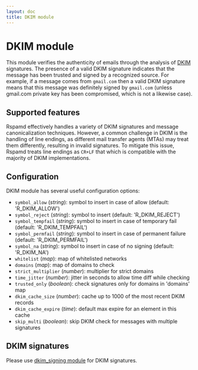 ```yaml
---
layout: doc
title: DKIM module
---
```

# DKIM module

This module verifies the authenticity of emails through the analysis of [DKIM](https://www.dkim.org/) signatures.
The presence of a valid DKIM signature indicates that the message has been trusted and signed by a recognized source.
For example, if a message comes from `gmail.com` then a valid DKIM signature means that this message was definitely signed by `gmail.com` (unless gmail.com private key has been compromised, which is not a likewise case).

## Supported features

Rspamd effectively handles a variety of DKIM signatures and message canonicalization techniques. 
However, a common challenge in DKIM is the handling of line endings, as different mail transfer agents (MTAs) may treat them differently, resulting in invalid signatures. 
To mitigate this issue, Rspamd treats line endings as `CR+LF` that which is compatible with the majority of DKIM implementations.

## Configuration

DKIM module has several useful configuration options:

 *  `symbol_allow` (_string_): symbol to insert in case of allow (default: 'R_DKIM_ALLOW')
 *  `symbol_reject` (_string_): symbol to insert (default: 'R_DKIM_REJECT')
 *  `symbol_tempfail` (_string_): symbol to insert in case of temporary fail (default: 'R_DKIM_TEMPFAIL')
 *  `symbol_permfail` (_string_): symbol to insert in case of permanent failure (default: 'R_DKIM_PERMFAIL')
 *  `symbol_na` (_string_): symbol to insert in case of no signing (default: 'R_DKIM_NA')
 *  `whitelist` (_map_): map of whitelisted networks
 *  `domains` (_map_): map of domains to check
 *  `strict_multiplier` (_number_): multiplier for strict domains
 *  `time_jitter` (_number_): jitter in seconds to allow time diff while checking
 *  `trusted_only` (_boolean_): check signatures only for domains in 'domains' map
 *  `dkim_cache_size` (_number_): cache up to 1000 of the most recent DKIM records
 *  `dkim_cache_expire` (_time_): default max expire for an element in this cache
 *  `skip_multi` (_boolean_): skip DKIM check for messages with multiple signatures

## DKIM signatures

Please use [dkim_signing module](./dkim_signing.html) for DKIM signatures.

